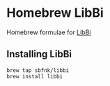 # Homebrew LibBi
Homebrew formulae for [LibBi](htp://libbi.org)

## Installing LibBi

```
brew tap sbfnk/libbi
brew install libbi
```
